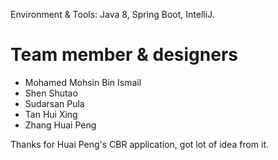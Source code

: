 Environment & Tools: Java 8, Spring Boot, IntelliJ.

<h1>Team member & designers</h1>
<ul>
<li>Mohamed Mohsin Bin Ismail </li>
<li>Shen Shutao</li>
<li>Sudarsan Pula</li>
<li>Tan Hui Xing</li>
<li>Zhang Huai Peng</li>
</ul>

Thanks for Huai Peng's CBR application, got lot of idea from it. 
